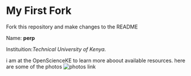 # My First Fork
Fork this repository and make changes to the README

Name: **perp**

Instituition:*Technical University of Kenya.*

i am at the OpenScienceKE to learn more aboout available resources.
here are some of the photos ![photos link](https://pbs.twimg.com/media/DkJU2xOWsAsrJPc.jpg)

